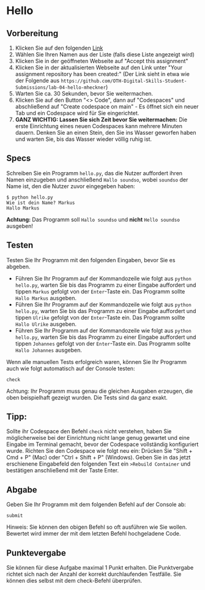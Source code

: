 # Hello

## Vorbereitung
1. Klicken Sie auf den folgenden [Link](https://classroom.github.com/a/aUH65Zhn)
2. Wählen Sie Ihren Namen aus der Liste (falls diese Liste angezeigt wird)
2. Klicken Sie in der geöffneten Webseite auf "Accept this assignment"
3. Klicken Sie in der aktualisierten Webseite auf den Link unter "Your assignment repository has been created:" (Der Link sieht in etwa wie der Folgende aus ```https://github.com/OTH-Digital-Skills-Student-Submissions/lab-04-hello-mheckner```)
4. Warten Sie ca. 30 Sekunden, bevor Sie weitermachen.
5. Klicken Sie auf den Button "<> Code", dann auf "Codespaces" und abschließend auf "Create codespace on main" - Es öffnet sich ein neuer Tab und ein Codespace wird für Sie eingerichtet.
6. **GANZ WICHTIG: Lassen Sie sich Zeit bevor Sie weitermachen:** Die erste Einrichtung eines neuen Codespaces kann mehrere Minuten dauern. Denken Sie an einen Stein, den Sie ins Wasser geworfen haben und warten Sie, bis das Wasser wieder völlig ruhig ist.

## Specs

Schreiben Sie ein Programm ```hello.py```, das die Nutzer auffordert ihren Namen einzugeben und anschließend ```Hallo soundso```, wobei ```soundso``` der Name ist, den die Nutzer zuvor eingegeben haben:

~~~shell
$ python hello.py 
Wie ist dein Name? Markus
Hallo Markus
~~~

**Achtung:** Das Programm soll ```Hallo soundso``` und **nicht** ```Hello soundso``` ausgeben!

## Testen
Testen Sie Ihr Programm mit den folgenden Eingaben, bevor Sie es abgeben.

* Führen Sie Ihr Programm auf der Kommandozeile wie folgt aus ```python hello.py```, warten Sie bis das Programm zu einer Eingabe auffordert und tippen ```Markus``` gefolgt von der ```Enter```-Taste ein. Das Programm sollte ```Hallo Markus``` ausgeben.
* Führen Sie Ihr Programm auf der Kommandozeile wie folgt aus ```python hello.py```, warten Sie bis das Programm zu einer Eingabe auffordert und tippen ```Ulrike``` gefolgt von der ```Enter```-Taste ein. Das Programm sollte ```Hallo Ulrike``` ausgeben.
* Führen Sie Ihr Programm auf der Kommandozeile wie folgt aus ```python hello.py```, warten Sie bis das Programm zu einer Eingabe auffordert und tippen ```Johannes``` gefolgt von der ```Enter```-Taste ein. Das Programm sollte ```Hallo Johannes``` ausgeben.

Wenn alle manuellen Tests erfolgreich waren, können Sie Ihr Programm auch wie folgt automatisch auf der Console testen:

~~~shell
check
~~~
Achtung: Ihr Programm muss genau die gleichen Ausgaben erzeugen, die oben beispielhaft gezeigt wurden. Die Tests sind da ganz exakt.

## Tipp:
Sollte ihr Codespace den Befehl ```check``` nicht verstehen, haben Sie möglicherweise bei der Einrichtung nicht lange genug gewartet und eine Eingabe im Terminal gemacht, bevor der Codespace vollständig konfiguriert wurde. Richten Sie den Codespace wie folgt neu ein: Drücken Sie "Shift + Cmd + P" (Mac) oder "Ctrl + Shift + P" (Windows). Geben Sie in das jetzt erschienene Eingabefeld den folgenden Text ein ```>Rebuild Container``` und bestätigen anschließend mit der Taste Enter.

## Abgabe

Geben Sie Ihr Programm mit dem folgenden Befehl auf der Console ab:

~~~shell
submit
~~~

Hinweis: Sie können den obigen Befehl so oft ausführen wie Sie wollen. Bewertet wird immer der mit dem letzten Befehl hochgeladene Code.

## Punktevergabe

Sie können für diese Aufgabe maximal 1 Punkt erhalten. Die Punktvergabe richtet sich nach der Anzahl der korrekt durchlaufenden Testfälle. Sie können dies selbst mit dem check-Befehl überprüfen.